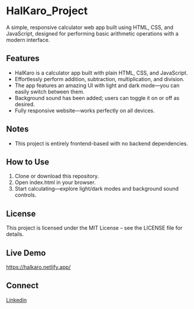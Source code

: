 # HalKaro_Project

A simple, responsive calculator web app built using HTML, CSS, and JavaScript, designed for performing basic arithmetic operations with a modern interface.

## Features

- HalKaro is a calculator app built with plain HTML, CSS, and JavaScript.
- Effortlessly perform addition, subtraction, multiplication, and division.
- The app features an amazing UI with light and dark mode—you can easily switch between them.
- Background sound has been added; users can toggle it on or off as desired.
- Fully responsive website—works perfectly on all devices.

## Notes

- This project is entirely frontend-based with no backend dependencies.

## How to Use

1. Clone or download this repository.
2. Open index.html in your browser.
3. Start calculating—explore light/dark modes and background sound controls.

## License

This project is licensed under the MIT License – see the LICENSE file for details.

## Live Demo

https://halkaro.netlify.app/

## Connect

[Linkedin](www.linkedin.com/in/omkar3101)
